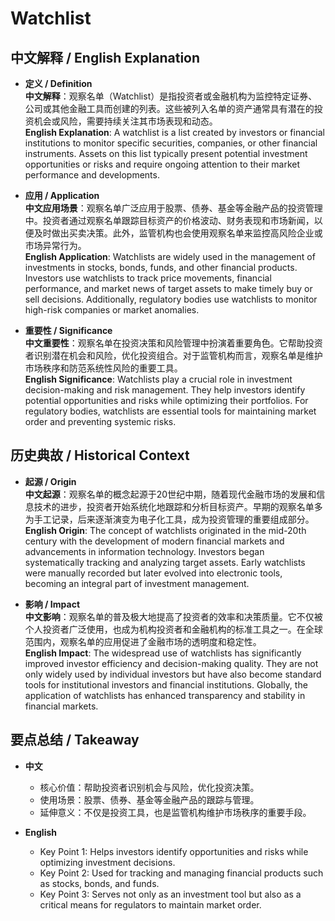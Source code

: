# Watchlist

## 中文解释 / English Explanation

* **定义 / Definition**  
  **中文解释**：观察名单（Watchlist）是指投资者或金融机构为监控特定证券、公司或其他金融工具而创建的列表。这些被列入名单的资产通常具有潜在的投资机会或风险，需要持续关注其市场表现和动态。  
  **English Explanation**: A watchlist is a list created by investors or financial institutions to monitor specific securities, companies, or other financial instruments. Assets on this list typically present potential investment opportunities or risks and require ongoing attention to their market performance and developments.

* **应用 / Application**  
  **中文应用场景**：观察名单广泛应用于股票、债券、基金等金融产品的投资管理中。投资者通过观察名单跟踪目标资产的价格波动、财务表现和市场新闻，以便及时做出买卖决策。此外，监管机构也会使用观察名单来监控高风险企业或市场异常行为。  
  **English Application**: Watchlists are widely used in the management of investments in stocks, bonds, funds, and other financial products. Investors use watchlists to track price movements, financial performance, and market news of target assets to make timely buy or sell decisions. Additionally, regulatory bodies use watchlists to monitor high-risk companies or market anomalies.

* **重要性 / Significance**  
  **中文重要性**：观察名单在投资决策和风险管理中扮演着重要角色。它帮助投资者识别潜在机会和风险，优化投资组合。对于监管机构而言，观察名单是维护市场秩序和防范系统性风险的重要工具。  
  **English Significance**: Watchlists play a crucial role in investment decision-making and risk management. They help investors identify potential opportunities and risks while optimizing their portfolios. For regulatory bodies, watchlists are essential tools for maintaining market order and preventing systemic risks.

## 历史典故 / Historical Context

* **起源 / Origin**  
  **中文起源**：观察名单的概念起源于20世纪中期，随着现代金融市场的发展和信息技术的进步，投资者开始系统化地跟踪和分析目标资产。早期的观察名单多为手工记录，后来逐渐演变为电子化工具，成为投资管理的重要组成部分。  
  **English Origin**: The concept of watchlists originated in the mid-20th century with the development of modern financial markets and advancements in information technology. Investors began systematically tracking and analyzing target assets. Early watchlists were manually recorded but later evolved into electronic tools, becoming an integral part of investment management.

* **影响 / Impact**  
  **中文影响**：观察名单的普及极大地提高了投资者的效率和决策质量。它不仅被个人投资者广泛使用，也成为机构投资者和金融机构的标准工具之一。在全球范围内，观察名单的应用促进了金融市场的透明度和稳定性。  
  **English Impact**: The widespread use of watchlists has significantly improved investor efficiency and decision-making quality. They are not only widely used by individual investors but have also become standard tools for institutional investors and financial institutions. Globally, the application of watchlists has enhanced transparency and stability in financial markets.

## 要点总结 / Takeaway

* **中文**  
  - 核心价值：帮助投资者识别机会与风险，优化投资决策。  
  - 使用场景：股票、债券、基金等金融产品的跟踪与管理。  
  - 延伸意义：不仅是投资工具，也是监管机构维护市场秩序的重要手段。

* **English**  
  - Key Point 1: Helps investors identify opportunities and risks while optimizing investment decisions.  
  - Key Point 2: Used for tracking and managing financial products such as stocks, bonds, and funds.  
  - Key Point 3: Serves not only as an investment tool but also as a critical means for regulators to maintain market order.